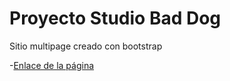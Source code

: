 # Proyecto Studio Bad Dog

Sitio multipage creado con bootstrap

-[Enlace de la página](https://marcelyepes.github.io/baddog-bs/baddog-studio/)

